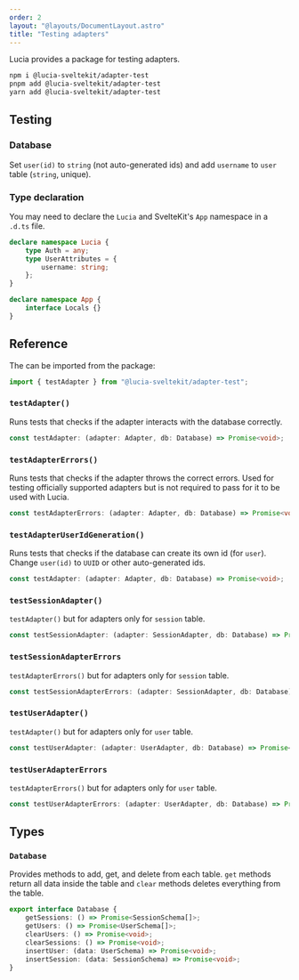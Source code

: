 ```yaml
---
order: 2
layout: "@layouts/DocumentLayout.astro"
title: "Testing adapters"
---
```


Lucia provides a package for testing adapters.

```bash
npm i @lucia-sveltekit/adapter-test
pnpm add @lucia-sveltekit/adapter-test
yarn add @lucia-sveltekit/adapter-test
```

## Testing

### Database

Set `user(id)` to `string` (not auto-generated ids) and add `username` to `user` table (`string`, unique).

### Type declaration

You may need to declare the `Lucia` and SvelteKit's `App` namespace in a `.d.ts` file.

```ts
declare namespace Lucia {
	type Auth = any;
	type UserAttributes = {
		username: string;
	};
}

declare namespace App {
	interface Locals {}
}
```

## Reference

The can be imported from the package:

```ts
import { testAdapter } from "@lucia-sveltekit/adapter-test";
```

### `testAdapter()`

Runs tests that checks if the adapter interacts with the database correctly.

```ts
const testAdapter: (adapter: Adapter, db: Database) => Promise<void>;
```

### `testAdapterErrors()`

Runs tests that checks if the adapter throws the correct errors. Used for testing officially supported adapters but is not required to pass for it to be used with Lucia.

```ts
const testAdapterErrors: (adapter: Adapter, db: Database) => Promise<void>;
```

### `testAdapterUserIdGeneration()`

Runs tests that checks if the database can create its own id (for `user`). Change `user(id)` to `UUID` or other auto-generated ids.

```ts
const testAdapter: (adapter: Adapter, db: Database) => Promise<void>;
```

### `testSessionAdapter()`

`testAdapter()` but for adapters only for `session` table.

```ts
const testSessionAdapter: (adapter: SessionAdapter, db: Database) => Promise<void>;
```

### `testSessionAdapterErrors`

`testAdapterErrors()` but for adapters only for `session` table.

```ts
const testSessionAdapterErrors: (adapter: SessionAdapter, db: Database) => Promise<void>;
```

### `testUserAdapter()`

`testAdapter()` but for adapters only for `user` table.

```ts
const testUserAdapter: (adapter: UserAdapter, db: Database) => Promise<void>;
```

### `testUserAdapterErrors`

`testAdapterErrors()` but for adapters only for `user` table.

```ts
const testUserAdapterErrors: (adapter: UserAdapter, db: Database) => Promise<void>;
```

## Types

### `Database`

Provides methods to add, get, and delete from each table. `get` methods return all data inside the table and `clear` methods deletes everything from the table.

```ts
export interface Database {
	getSessions: () => Promise<SessionSchema[]>;
	getUsers: () => Promise<UserSchema[]>;
	clearUsers: () => Promise<void>;
	clearSessions: () => Promise<void>;
	insertUser: (data: UserSchema) => Promise<void>;
	insertSession: (data: SessionSchema) => Promise<void>;
}
```
